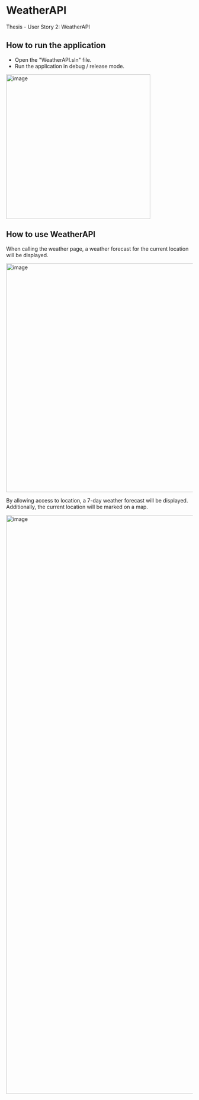# WeatherAPI
Thesis - User Story 2: WeatherAPI 

## How to run the application
- Open the "WeatherAPI.sln" file.
- Run the application in debug / release mode.

<img width="389" alt="image" src="https://user-images.githubusercontent.com/32513546/180615635-c07f7129-7c93-45fb-987a-0365fe0fc84f.png">

## How to use WeatherAPI
When calling the weather page, a weather forecast for the current location will be displayed.

<img width="616" alt="image" src="https://user-images.githubusercontent.com/32513546/180615829-6436250a-d4eb-4256-9d01-f1036cfde4d8.png">

By allowing access to location, a 7-day weather forecast will be displayed. Additionally, the current location will be marked on a map. 

<img width="1559" alt="image" src="https://user-images.githubusercontent.com/32513546/180615880-ae009ab7-e16c-4c4a-8b55-f252b69c4a6e.png">
